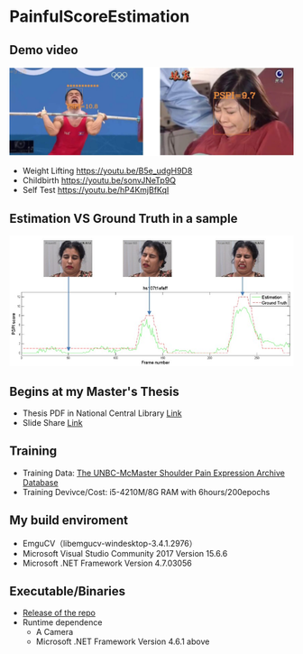 # PainfulScoreEstimation

## Demo video

![Weight Lifting & Childbirth](doc/IMG_4293.JPG)

- Weight Lifting https://youtu.be/B5e_udgH9D8
- Childbirth https://youtu.be/sonvJNeTp9Q
- Self Test https://youtu.be/hP4KmjBfKqI

## Estimation VS Ground Truth in a sample

![EstimationVSGroundTruth](doc/EstimationVSGroundTruth.jpg)

## Begins at my Master's Thesis

- Thesis PDF in National Central Library [Link](http://handle.ncl.edu.tw/11296/ndltd/22213658258720259065)
- Slide Share [Link](https://www.slideshare.net/LinKaoYuan/ss-65635578)

## Training

- Training Data: [The UNBC-McMaster Shoulder Pain Expression Archive Database](http://www.pitt.edu/~emotion/um-spread.htm)
- Training Devivce/Cost: i5-4210M/8G RAM with 6hours/200epochs

## My build enviroment

- EmguCV（libemgucv-windesktop-3.4.1.2976）
- Microsoft Visual Studio Community 2017 Version 15.6.6
- Microsoft .NET Framework Version 4.7.03056

## Executable/Binaries

- [Release of the repo](https://github.com/mosdeo/PainfulScoreEstimation/releases)
- Runtime dependence
  - A Camera
  - Microsoft .NET Framework Version 4.6.1 above